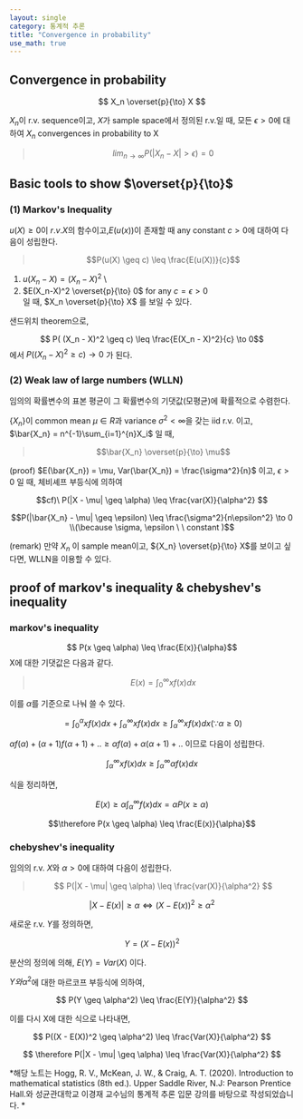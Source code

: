 ```yaml
---
layout: single
category: 통계적 추론
title: "Convergence in probability"
use_math: true
---
```

## Convergence in probability 

$$ X_n \overset{p}{\to} X $$

${X_n}$이 r.v. sequence이고, $X$가 sample space에서 정의된 r.v.일 때, 모든 $\epsilon > 0$에 대하여  $X_n$ convergences in probability to X

>$$lim_{n \to \infty} P(|X_n - X| > \epsilon) = 0 $$

## Basic tools to show $\overset{p}{\to}$
### (1) Markov's Inequality 

$u(X) \geq 0$이 $r.v.X$의 함수이고,$E(u(x))$이 존재할 때 any constant $c > 0$에 대하여 다음이 성립한다.

>$$P(u(X) \geq c) \leq \frac{E(u(X))}{c}$$

1) $u(X_n - X) = (X_n - X)^2$ \
2) $E(X_n-X)^2 \overset{p}{\to} 0$ for any $c =\epsilon >0$ \
일 때, $X_n \overset{p}{\to} X$ 를 보일 수 있다.   

샌드위치 theorem으로, 

$$ P( (X_n - X)^2 \geq c) \leq \frac{E(X_n - X)^2}{c} \to 0$$ 
에서 $P( (X_n - X)^2 \geq c) \to 0$ 가 된다. 

### (2) Weak law of large numbers (WLLN)
임의의 확률변수의 표본 평균이 그 확률변수의 기댓값(모평균)에 확률적으로 수렴한다. 

$\{X_n\}$이 common mean $\mu\in R$과 variance $\sigma^2<\infty$을 갖는 iid r.v. 이고,  $\bar{X_n} = n^{-1}\sum_{i=1}^{n}X_i$ 일 때,

>$$\bar{X_n} \overset{p}{\to} \mu$$

(proof) $E(\bar{X_n}) = \mu, Var(\bar{X_n}) = \frac{\sigma^2}{n}$ 이고, $\epsilon > 0$ 일 때, 체비셰프 부등식에 의하여

$$cf)\  P(|X - \mu| \geq \alpha) \leq \frac{var(X)}{\alpha^2} $$

$$P(|\bar{X_n} - \mu| \geq \epsilon) \leq \frac{\sigma^2}{n\epsilon^2} \to 0 \\(\because \sigma, \epsilon \ \  constant )$$

(remark) 만약 $X_n$ 이 sample mean이고, ${X_n} \overset{p}{\to} X$를 보이고 싶다면, WLLN을 이용할 수 있다. 



## proof of markov's inequality & chebyshev's inequality
### markov's inequality
$$ P(x \geq \alpha) \leq \frac{E(x)}{\alpha}$$
X에 대한 기댓값은 다음과 같다. 

>$$ E(x) = \int_{0}^{\infty} x f(x) dx $$

이를 $\alpha$를 기준으로 나눠 쓸 수 있다. 

$$ =\int_{0}^{\alpha}xf(x)dx+ \int_{\alpha}^{\infty}xf(x)dx \geq \int_{\alpha}^{\infty}xf(x)dx (\because \alpha \geq 0) $$

$\alpha f(\alpha)+(\alpha +1)f(\alpha +1)+.. \geq \alpha f(\alpha)+\alpha(\alpha +1)+..$ 이므로 다음이 성립한다. 

$$ \int_{\alpha}^{\infty}xf(x)dx \geq \int_{\alpha}^{\infty}\alpha f(x)dx $$ 

식을 정리하면, 

$$ E(x) \geq \alpha \int_{\alpha}^{\infty}f(x)dx = \alpha P(x \geq \alpha) $$

$$\therefore P(x \geq \alpha) \leq \frac{E(x)}{\alpha}$$

### chebyshev's inequality
임의의 r.v. $X$와 $\alpha > 0$에 대하여 다음이 성립한다.

>$$ P(|X - \mu| \geq \alpha) \leq \frac{var(X)}{\alpha^2} $$

$$ |X - E(x)| \geq \alpha \Leftrightarrow (X - E(x))^2 \geq \alpha^2 $$

새로운 r.v. $Y$를 정의하면,

$$ Y = (X - E(x))^2 $$

분산의 정의에 의해, $E(Y) = Var(X)$ 이다.

$Y와 \alpha^2$에 대한 마르코프 부등식에 의하여,

$$ P(Y \geq \alpha^2) \leq \frac{E(Y)}{\alpha^2} $$

이를 다시 X에 대한 식으로 나타내면,

$$ P((X - E(X))^2 \geq \alpha^2) \leq \frac{Var(X)}{\alpha^2} $$

$$ \therefore P(|X - \mu| \geq \alpha) \leq \frac{Var(X)}{\alpha^2} $$

*해당 노트는 Hogg, R. V., McKean, J. W., & Craig, A. T. (2020). Introduction to mathematical statistics (8th ed.). Upper Saddle River, N.J: Pearson Prentice Hall.와 성균관대학교 이경재 교수님의 통계적 추론 입문 강의를 바탕으로 작성되었습니다. *